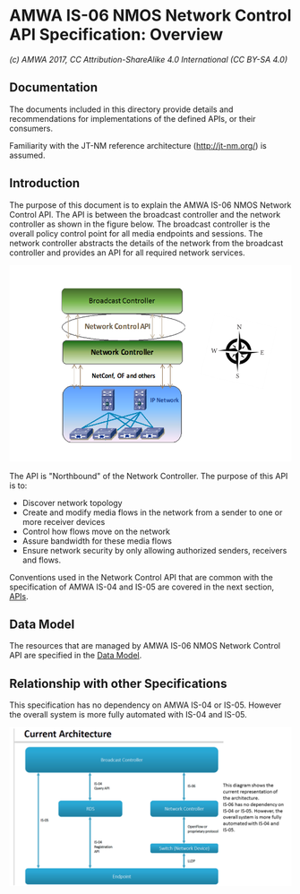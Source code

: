 # AMWA IS-06 NMOS Network Control API Specification: Overview

_(c) AMWA 2017, CC Attribution-ShareAlike 4.0 International (CC BY-SA 4.0)_

## Documentation

The documents included in this directory provide details and recommendations for implementations of the defined APIs, or their consumers.

Familiarity with the JT-NM reference architecture (http://jt-nm.org/) is assumed.

## Introduction

The purpose of this document is to explain the AMWA IS-06 NMOS Network Control API. The API is between the broadcast controller and the network controller as shown in the figure below. The broadcast controller is the overall policy control point for all media endpoints and sessions. The network controller abstracts the details of the network from the broadcast controller and provides an API for all required network services.

![System Diagram](images/BC-NC.png)

The API is "Northbound" of the Network Controller. The purpose of this API is to:
* Discover network topology
* Create and modify media flows in the network from a sender to one or more receiver devices
* Control how flows move on the network
* Assure bandwidth for these media flows
* Ensure network security by only allowing authorized senders, receivers and flows.

Conventions used in the Network Control API that are common with the specification of AMWA IS-04 and IS-05 are covered in the next section, [APIs](2.0._APIs.md).

## Data Model

The resources that are managed by AMWA IS-06 NMOS Network Control API are specified in the [Data Model](3.0._Data_Model.md).

## Relationship with other Specifications

This specification has no dependency on AMWA IS-04 or IS-05. However the overall system is more fully automated with IS-04 and IS-05.

![Architecture Diagram](images/CurrentArchitecture.png)
